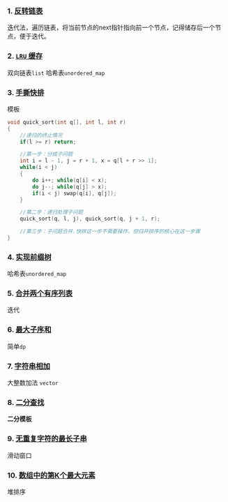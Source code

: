 



### 1. [反转链表](https://leetcode.cn/problems/reverse-linked-list)

迭代法，遍历链表，将当前节点的next指针指向前一个节点，记得储存后一个节点，便于迭代。



### 2. [`LRU` 缓存](https://leetcode.cn/problems/lru-cache)

双向链表`list` 哈希表`unordered_map`



### 3. [手撕快排](https://leetcode.cn/problems/sort-an-array)

模板

```c++
void quick_sort(int q[], int l, int r)
{
    //递归的终止情况
    if(l >= r) return;

    //第一步：分成子问题
    int i = l - 1, j = r + 1, x = q[l + r >> 1];
    while(i < j)
    {
        do i++; while(q[i] < x);
        do j--; while(q[j] > x);
        if(i < j) swap(q[i], q[j]);
    }

    //第二步：递归处理子问题
    quick_sort(q, l, j), quick_sort(q, j + 1, r);

    //第三步：子问题合并.快排这一步不需要操作，但归并排序的核心在这一步骤
}
```



### 4. [实现前缀树](https://leetcode.cn/problems/implement-trie-prefix-tree/)

哈希表`unordered_map`



### 5. [合并两个有序列表](https://leetcode.cn/problems/merge-two-sorted-lists)

迭代



### 6. [最大子序和](https://leetcode.cn/problems/maximum-subarray)

简单`dp`



### 7. [字符串相加](https://leetcode.cn/problems/add-strings)

大整数加法 `vector`



### 8. [二分查找](https://leetcode.cn/problems/binary-search)

**二分模板**



### 9. [无重复字符的最长子串](https://leetcode.cn/problems/longest-substring-without-repeating-characters/)

滑动窗口



### 10. [数组中的第K个最大元素](https://leetcode.cn/problems/kth-largest-element-in-an-array/)

堆排序



